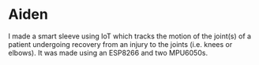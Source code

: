 # Aiden
I made a smart sleeve using IoT which tracks the motion of the joint(s) of a patient undergoing recovery from an injury to the joints (i.e. knees or elbows). It was made using an ESP8266 and two MPU6050s.
